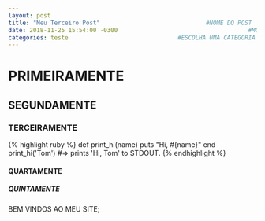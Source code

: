 ```yaml
---
layout: post
title: "Meu Terceiro Post" 								#NOME DO POST
date: 2018-11-25 15:54:00 -0300  									#MODELO DATA: 2018-11-19 19:54:31 -0300
categories: teste								#ESCOLHA UMA CATEGORIA EX. INFRA
---
```

# PRIMEIRAMENTE

## SEGUNDAMENTE

### TERCEIRAMENTE
{% highlight ruby %}
def print_hi(name)
  puts "Hi, #{name}"
end
print_hi('Tom')
#=> prints 'Hi, Tom' to STDOUT.
{% endhighlight %}

#### QUARTAMENTE

##### QUINTAMENTE

BEM VINDOS AO MEU SITE;